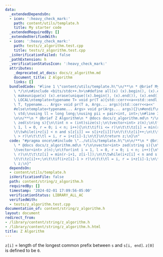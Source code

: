 ```yaml
---
data:
  _extendedDependsOn:
  - icon: ':heavy_check_mark:'
    path: content/utils/template.h
    title: My starter code
  _extendedRequiredBy: []
  _extendedVerifiedWith:
  - icon: ':heavy_check_mark:'
    path: tests/z_algorithm.test.cpp
    title: tests/z_algorithm.test.cpp
  _isVerificationFailed: false
  _pathExtension: h
  _verificationStatusIcon: ':heavy_check_mark:'
  attributes:
    _deprecated_at_docs: docs/z_algorithm.md
    document_title: Z Algorithm
    links: []
  bundledCode: "#line 1 \"content/utils/template.h\"\n/**\n * @brief My starter code\n\
    \ */\n\n#include <bits/stdc++.h>\n#define all(x) (x).begin(), (x).end()\n#define\
    \ makeunique(x) (x).erase(unique((x).begin(), (x).end()), (x).end());\n\n#ifdef\
    \ LOCAL\ntemplate<typename T> void pr(T a){std::cerr<<a<<std::endl;}\ntemplate<typename\
    \ T, typename... Args> void pr(T a, Args... args){std::cerr<<a<<' ',pr(args...);}\n\
    #else\ntemplate<typename... Args> void pr(Args... args){}\n#endif\n\nusing namespace\
    \ std;\nusing ll = long long;\nusing pii = pair<int, int>;\n#line 3 \"content/string/z_algorithm.h\"\
    \n\n/**\n * @brief Z Algorithm\n * @docs docs/z_algorithm.md\n */\n\nvector<int>\
    \ zed(string s){\n\tint n = (int)size(s);\n\tvector<int> z(n);\n\tfor(int i =\
    \ 1, l = 0, r = 0; i < n; i++){\n\t\tif(i <= r)\n\t\t\tz[i] = min(r-i+1, z[i-l]);\n\
    \t\twhile(i+z[i] < n and s[z[i]] == s[i+z[i]])\n\t\t\tz[i]++;\n\t\tif(i+z[i]-1\
    \ > r)\n\t\t\tl = i, r = i+z[i]-1;\n\t}\n\treturn z;\n}\n"
  code: "#pragma once\n#include \"../utils/template.h\"\n\n/**\n * @brief Z Algorithm\n\
    \ * @docs docs/z_algorithm.md\n */\n\nvector<int> zed(string s){\n\tint n = (int)size(s);\n\
    \tvector<int> z(n);\n\tfor(int i = 1, l = 0, r = 0; i < n; i++){\n\t\tif(i <=\
    \ r)\n\t\t\tz[i] = min(r-i+1, z[i-l]);\n\t\twhile(i+z[i] < n and s[z[i]] == s[i+z[i]])\n\
    \t\t\tz[i]++;\n\t\tif(i+z[i]-1 > r)\n\t\t\tl = i, r = i+z[i]-1;\n\t}\n\treturn\
    \ z;\n}"
  dependsOn:
  - content/utils/template.h
  isVerificationFile: false
  path: content/string/z_algorithm.h
  requiredBy: []
  timestamp: '2024-02-01 17:09:56-05:00'
  verificationStatus: LIBRARY_ALL_AC
  verifiedWith:
  - tests/z_algorithm.test.cpp
documentation_of: content/string/z_algorithm.h
layout: document
redirect_from:
- /library/content/string/z_algorithm.h
- /library/content/string/z_algorithm.h.html
title: Z Algorithm
---
```

`z[i]` = length of the longest common prefix between `s` and `s[i, end]`. `z[0]` is defined to be `0`.
